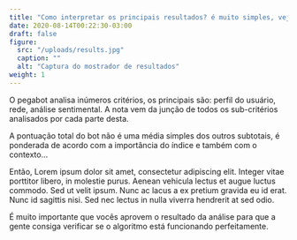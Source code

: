```yaml
---
title: "Como interpretar os principais resultados? é muito simples, veja!"
date: 2020-08-14T00:22:30-03:00
draft: false
figure:
  src: "/uploads/results.jpg"
  caption: ""
  alt: "Captura do mostrador de resultados"
weight: 1
---
```


O pegabot analisa inúmeros critérios, os principais são: perfil do usuário, rede, análise sentimental. A nota vem da junção de todos os sub-critérios analisados por cada parte desta.

A pontuação total do bot não é uma média simples dos outros subtotais, é ponderada de acordo com a importância do índice e também com o contexto…

Então, Lorem ipsum dolor sit amet, consectetur adipiscing elit. Integer vitae porttitor libero, in molestie purus. Aenean vehicula lectus et augue luctus commodo. Sed ut velit ipsum. Nunc ac lacus a ex pretium gravida eu id erat. Nunc id sagittis nisi. Sed nec lectus in nulla viverra hendrerit at sed odio.

É muito importante que vocês aprovem o resultado da análise para que a gente consiga verificar se o algoritmo está funcionando perfeitamente.
